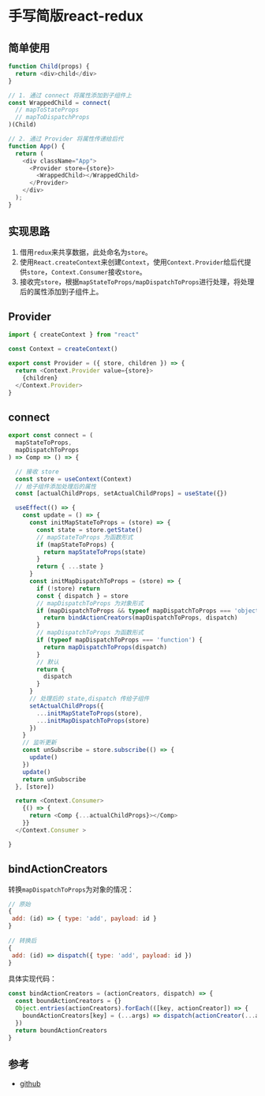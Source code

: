 # 手写简版react-redux

## 简单使用

```javascript
function Child(props) {
  return <div>child</div>
}

// 1. 通过 connect 将属性添加到子组件上
const WrappedChild = connect(
  // mapToStateProps
  // mapToDispatchProps
)(Child)

// 2. 通过 Provider 将属性传递给后代
function App() {
  return (
    <div className="App">
      <Provider store={store}>
        <WrappedChild></WrappedChild>
      </Provider>
    </div>
  );
}
```

## 实现思路

1. 借用`redux`来共享数据，此处命名为`store`。
2. 使用`React.createContext`来创建`Context`，使用`Context.Provider`给后代提供`store`，`Context.Consumer`接收`store`。
3. 接收完`store`，根据`mapStateToProps/mapDispatchToProps`进行处理，将处理后的属性添加到子组件上。

## Provider

```javascript
import { createContext } from "react"

const Context = createContext()

export const Provider = ({ store, children }) => {
  return <Context.Provider value={store}>
    {children}
  </Context.Provider>
}
```

## connect

```javascript
export const connect = (
  mapStateToProps,
  mapDispatchToProps
) => Comp => () => {

  // 接收 store
  const store = useContext(Context)
  // 给子组件添加处理后的属性
  const [actualChildProps, setActualChildProps] = useState({})

  useEffect(() => {
    const update = () => {
      const initMapStateToProps = (store) => {
        const state = store.getState()
        // mapStateToProps 为函数形式
        if (mapStateToProps) {
          return mapStateToProps(state)
        }
        return { ...state }
      }
      const initMapDispatchToProps = (store) => {
        if (!store) return
        const { dispatch } = store
        // mapDispatchToProps 为对象形式
        if (mapDispatchToProps && typeof mapDispatchToProps === 'object') {
          return bindActionCreators(mapDispatchToProps, dispatch)
        }
        // mapDispatchToProps 为函数形式
        if (typeof mapDispatchToProps === 'function') {
          return mapDispatchToProps(dispatch)
        }
        // 默认
        return {
          dispatch
        }
      }
      // 处理后的 state,dispatch 传给子组件
      setActualChildProps({
        ...initMapStateToProps(store),
        ...initMapDispatchToProps(store)
      })
    }
    // 监听更新
    const unSubscribe = store.subscribe(() => {
      update()
    })
    update()
    return unSubscribe
  }, [store])

  return <Context.Consumer>
    {() => {
      return <Comp {...actualChildProps}></Comp>
    }}
  </Context.Consumer >

}
```

## bindActionCreators

转换`mapDispatchToProps`为对象的情况：

```javascript
// 原始
{
 add: (id) => { type: 'add', payload: id }
}
  
// 转换后
{
 add: (id) => dispatch({ type: 'add', payload: id })
}
```

具体实现代码：

```javascript
const bindActionCreators = (actionCreators, dispatch) => {
  const boundActionCreators = {}
  Object.entries(actionCreators).forEach(([key, actionCreator]) => {
    boundActionCreators[key] = (...args) => dispatch(actionCreator(...args))
  })
  return boundActionCreators
}
```

## 参考

- [github](https://github.com/reduxjs/react-redux/blob/master/src/connect/connect.ts)
